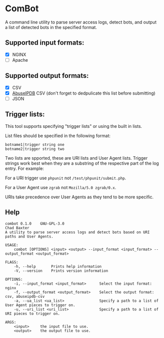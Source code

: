 # ComBot

A command line utility to parse server access logs, detect bots, and output a list of detected bots in the specified format.

## Supported input formats:

- [x] NGINX
- [ ] Apache

## Supported output formats:

- [x] CSV
- [x] [AbuseIPDB](https://abuseipdb.com) CSV (don't forget to dedpulicate this list before submitting)
- [ ] JSON

## Trigger lists:

This tool supports specifying "trigger lists" or using the built in lists.

List files should be specified in the following format:

```
botname1|trigger string one
botname2|trigger string two
```

Two lists are spported, these are URI lists and User Agent lists. Trigger strings work best when they are a substring of the respective part of the log entry. For example:

For a URI trigger use `phpunit` not `/test/phpunit/submit.php`.

For a User Agent use `zgrab` not `Mozilla/5.0 zgrab/0.x`.

URIs take precedence over User Agents as they tend to be more specific.

## Help

```
combot 0.1.0	GNU-GPL-3.0
Chad Baxter
A utility to parse server access logs and detect bots based on URI paths and User Agents.

USAGE:
    combot [OPTIONS] <input> <output> --input_format <input_format> --output_format <output_format>

FLAGS:
    -h, --help       Prints help information
    -V, --version    Prints version information

OPTIONS:
    -i, --input_format <input_format>      Select the input format: nginx
    -f, --output_format <output_format>    Select the output format: csv, abuseipdb-csv
    -a, --ua_list <ua_list>                Specify a path to a list of User Agent pieces to trigger on.
    -u, --uri_list <uri_list>              Specify a path to a list of URI pieces to trigger on.

ARGS:
    <input>     the input file to use.
    <output>    the output file to use.
```
